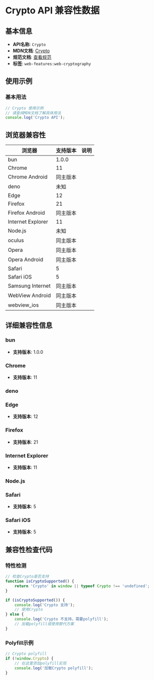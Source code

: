 # Crypto API 兼容性数据

## 基本信息

- **API名称**: `Crypto`
- **MDN文档**: [Crypto](https://developer.mozilla.org/docs/Web/API/Crypto)
- **规范文档**: [查看规范](https://w3c.github.io/webcrypto/#crypto-interface)
- **标签**: `web-features:web-cryptography`

## 使用示例

### 基本用法

```javascript
// Crypto 使用示例
// 请查阅MDN文档了解具体用法
console.log('Crypto API');
```

## 浏览器兼容性

| 浏览器 | 支持版本 | 说明 |
|--------|----------|------|
| bun | 1.0.0 |  |
| Chrome | 11 |  |
| Chrome Android | 同主版本 |  |
| deno | 未知 |  |
| Edge | 12 |  |
| Firefox | 21 |  |
| Firefox Android | 同主版本 |  |
| Internet Explorer | 11 |  |
| Node.js | 未知 |  |
| oculus | 同主版本 |  |
| Opera | 同主版本 |  |
| Opera Android | 同主版本 |  |
| Safari | 5 |  |
| Safari iOS | 5 |  |
| Samsung Internet | 同主版本 |  |
| WebView Android | 同主版本 |  |
| webview_ios | 同主版本 |  |

## 详细兼容性信息

### bun

- **支持版本**: 1.0.0

### Chrome

- **支持版本**: 11

### deno


### Edge

- **支持版本**: 12

### Firefox

- **支持版本**: 21

### Internet Explorer

- **支持版本**: 11

### Node.js


### Safari

- **支持版本**: 5

### Safari iOS

- **支持版本**: 5

## 兼容性检查代码

### 特性检测

```javascript
// 检查Crypto是否支持
function isCryptoSupported() {
    return 'Crypto' in window || typeof Crypto !== 'undefined';
}

if (isCryptoSupported()) {
    console.log('Crypto 支持');
    // 使用Crypto
} else {
    console.log('Crypto 不支持，需要polyfill');
    // 加载polyfill或使用替代方案
}
```

### Polyfill示例

```javascript
// Crypto polyfill
if (!window.Crypto) {
    // 在这里添加polyfill实现
    console.log('加载Crypto polyfill');
}
```

